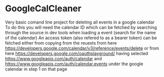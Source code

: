 # GoogleCalCleaner
Very basic comand line project for deleting all events in a google calendar
To do this you will need the calendar ID which can be fetched by searching through the source in dev tools when loading a event (search for the name of the calendar)
An access token (also refered to as a bearer token) can be fetched either from copying from the reuests from here https://developers.google.com/calendar/v3/reference/events/delete or from here https://developers.google.com/oauthplayground/ having selected https://www.googleapis.com/auth/calendar and https://www.googleapis.com/auth/calendar.events under the google calendar in step 1 on that page
